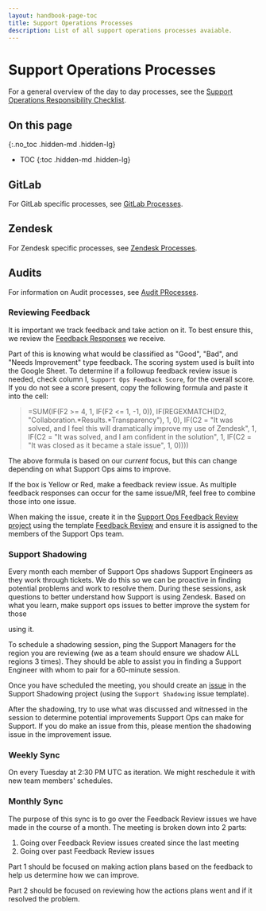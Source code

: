 ```yaml
---
layout: handbook-page-toc
title: Support Operations Processes
description: List of all support operations processes avaiable.
---
```


# Support Operations Processes

For a general overview of the day to day processes, see the
[Support Operations Responsibility Checklist](responsibility_checklist.html).

## On this page
{:.no_toc .hidden-md .hidden-lg}

- TOC
{:toc .hidden-md .hidden-lg}

## GitLab

For GitLab specific processes, see [GitLab Processes](gitlab.html).

<!--
## Pagerduty

For Pagerduty specific processes, see [Pagerduty Processes](pagerduty.html).
-->
## Zendesk

For Zendesk specific processes, see [Zendesk Processes](zendesk.html).

## Audits

For information on Audit processes, see [Audit PRocesses](audits.html).

### Reviewing Feedback

It is important we track feedback and take action on it. To best ensure this,
we review the
[Feedback Responses](https://docs.google.com/spreadsheets/d/19YdJORhqrBZZryMnMAaqkjqof-g8cCNJjhcD7p1bcWs/edit?usp=sharing)
we receive. 

Part of this is knowing what would be classified as "Good", "Bad", and "Needs
Improvement" type feedback. The scoring system used is built into the Google
Sheet. To determine if a followup feedback review issue is needed, check column
I, `Support Ops Feedback Score`, for the overall score. If you do not see a
score present, copy the following formula and paste it into the cell:

> =SUM(IF(F2 >= 4, 1, IF(F2 <= 1, -1, 0)), IF(REGEXMATCH(D2,
> "Collaboration.*Results.*Transparency"), 1, 0), IF(C2 = "It was solved, and I
> feel this will dramatically improve my use of Zendesk", 1, IF(C2 = "It was
> solved, and I am confident in the solution", 1, IF(C2 = "It was closed as it
> became a stale issue", 1, 0))))

The above formula is based on our _current_ focus, but this can change depending
on what Support Ops aims to improve.

If the box is Yellow or Red, make a feedback review issue. As
multiple feedback responses can occur for the same issue/MR, feel free to
combine those into one issue.

When making the issue, create it in the
[Support Ops Feedback Review project](https://gitlab.com/gitlab-com/support/support-ops/feedback-review)
using the template
[Feedback Review](https://gitlab.com/gitlab-com/support/support-ops/feedback-review/-/issues/new?issuable_template=Feedback%20Review)
and ensure it is assigned to the members of the Support Ops team. 

### Support Shadowing

Every month each member of Support Ops shadows Support Engineers as they
work through tickets. We do this so we can be proactive in finding potential
problems and work to resolve them. During these sessions, ask
questions to better understand how Support is using Zendesk. Based on what
you learn, make support ops issues to better improve the system for those

using it. 

To schedule a shadowing session, ping the Support Managers for the region you
are reviewing (we as a team should ensure we shadow ALL regions 3 times).
They should be able to assist you in finding a Support Engineer with whom
to pair for a 60-minute session.

Once you have scheduled the meeting, you should create an 
[issue](https://gitlab.com/gitlab-com/support/support-ops/support-shadowing/-/issues/new?issuable_template=Support%20Shadowing)
in the Support Shadowing project (using the `Support Shadowing` issue template).

After the shadowing, try to use what was discussed and witnessed in
the session to determine potential improvements Support Ops can make for
Support. If you do make an issue from this, please mention the shadowing issue
in the improvement issue.

### Weekly Sync

On every Tuesday at 2:30 PM UTC as iteration. We might reschedule it with new
team members' schedules.

### Monthly Sync

The purpose of this sync is to go over the Feedback Review issues we have made
in the course of a month. The meeting is broken down into 2 parts:

1. Going over Feedback Review issues created since the last meeting
1. Going over past Feedback Review issues

Part 1 should be focused on making action plans based on the feedback to help us
determine how we can improve.

Part 2 should be focused on reviewing how the actions plans went and if it
resolved the problem.

